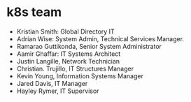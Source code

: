 # k8s team

- Kristian Smith: Global Directory IT
- Adrian Wise: System Admin, Technical Services Manager.
- Ramarao Guttikonda, Senior System Administrator
- Aamir Ghaffar: IT Systems Architect
- Justin Langille, Network Technician
- Christian. Trujillo, IT Structures Manager
- Kevin Young, Information Systems Manager
- Jared Davis, IT Manager
- Hayley Rymer, IT Supervisor
